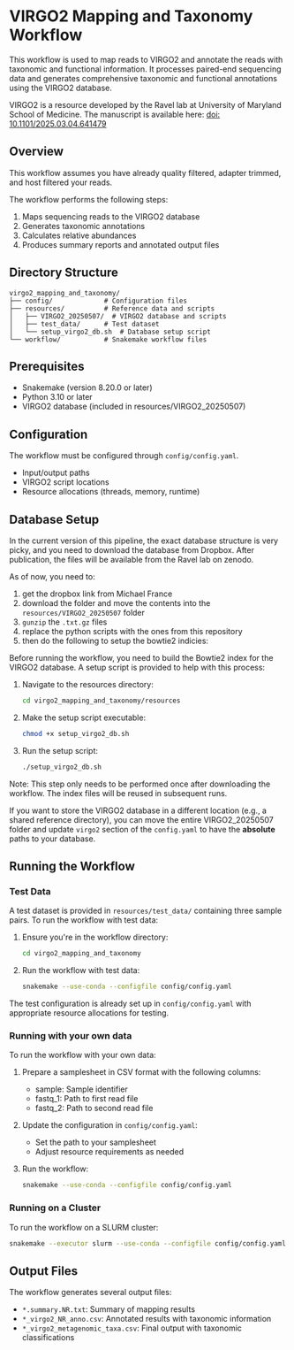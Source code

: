 # VIRGO2 Mapping and Taxonomy Workflow

This workflow is used to map reads to VIRGO2 and annotate the reads with taxonomic and functional information. It processes paired-end sequencing data and generates comprehensive taxonomic and functional annotations using the VIRGO2 database.

VIRGO2 is a resource developed by the Ravel lab at University of Maryland School of Medicine. The manuscript is available here: [doi: 10.1101/2025.03.04.641479](https://doi.org/10.1101/2025.03.04.641479)

## Overview

This workflow assumes you have already quality filtered, adapter trimmed, and host filtered your reads.

The workflow performs the following steps:
1. Maps sequencing reads to the VIRGO2 database
2. Generates taxonomic annotations
3. Calculates relative abundances
4. Produces summary reports and annotated output files

## Directory Structure

```
virgo2_mapping_and_taxonomy/
├── config/             # Configuration files
├── resources/          # Reference data and scripts
│   ├── VIRGO2_20250507/  # VIRGO2 database and scripts
│   ├── test_data/      # Test dataset
│   └── setup_virgo2_db.sh  # Database setup script
└── workflow/           # Snakemake workflow files
```

## Prerequisites

- Snakemake (version 8.20.0 or later)
- Python 3.10 or later
- VIRGO2 database (included in resources/VIRGO2_20250507)

## Configuration

The workflow must be configured through `config/config.yaml`. 
- Input/output paths
- VIRGO2 script locations
- Resource allocations (threads, memory, runtime)


## Database Setup

In the current version of this pipeline, the exact database structure is very picky, and you need to download the database from Dropbox. After publication, the files will be available from the Ravel lab on zenodo.

As of now, you need to:

1. get the dropbox link from Michael France  
2. download the folder and move the contents into the `resources/VIRGO2_20250507` folder
3. `gunzip` the `.txt.gz` files 
4. replace the python scripts with the ones from this repository
5. then do the following to setup the bowtie2 indicies:

Before running the workflow, you need to build the Bowtie2 index for the VIRGO2 database. A setup script is provided to help with this process:

1. Navigate to the resources directory:
   ```bash
   cd virgo2_mapping_and_taxonomy/resources
   ```

2. Make the setup script executable:
   ```bash
   chmod +x setup_virgo2_db.sh
   ```

3. Run the setup script:
   ```bash
   ./setup_virgo2_db.sh
   ```
Note: This step only needs to be performed once after downloading the workflow. The index files will be reused in subsequent runs.

If you want to store the VIRGO2 database in a different location (e.g., a shared reference directory), you can move the entire VIRGO2_20250507 folder and update `virgo2` section of the `config.yaml` to have the **absolute** paths to your database.

## Running the Workflow

### Test Data

A test dataset is provided in `resources/test_data/` containing three sample pairs. To run the workflow with test data:

1. Ensure you're in the workflow directory:
   ```bash
   cd virgo2_mapping_and_taxonomy
   ```

2. Run the workflow with test data:
   ```bash
   snakemake --use-conda --configfile config/config.yaml
   ```

The test configuration is already set up in `config/config.yaml` with appropriate resource allocations for testing.

### Running with your own data

To run the workflow with your own data:

1. Prepare a samplesheet in CSV format with the following columns:
   - sample: Sample identifier
   - fastq_1: Path to first read file
   - fastq_2: Path to second read file

2. Update the configuration in `config/config.yaml`:
   - Set the path to your samplesheet
   - Adjust resource requirements as needed

3. Run the workflow:
   ```bash
   snakemake --use-conda --configfile config/config.yaml
   ```

### Running on a Cluster

To run the workflow on a SLURM cluster:
```bash
snakemake --executor slurm --use-conda --configfile config/config.yaml --jobs 100
```

## Output Files

The workflow generates several output files:
- `*.summary.NR.txt`: Summary of mapping results
- `*_virgo2_NR_anno.csv`: Annotated results with taxonomic information
- `*_virgo2_metagenomic_taxa.csv`: Final output with taxonomic classifications
